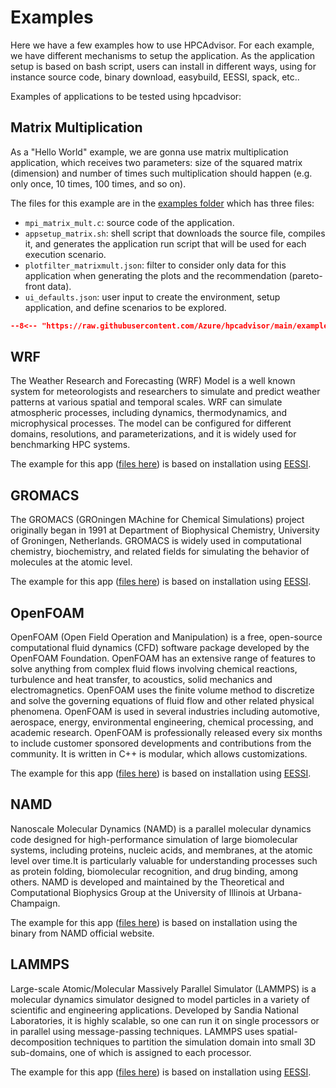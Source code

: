 # Examples

Here we have a few examples how to use HPCAdvisor. For each example, we have
different mechanisms to setup the application. As the application setup is based
on bash script, users can install in different ways, using for instance source
code, binary download, easybuild, EESSI, spack, etc..

Examples of applications to be tested using hpcadvisor:


## Matrix Multiplication

As a "Hello World" example, we are gonna use matrix multiplication application,
which receives two parameters: size of the squared matrix (dimension) and number
of times such multiplication should happen (e.g. only once, 10 times, 100 times,
and so on).

The files for this example are in the [examples
folder](https://github.com/Azure/hpcadvisor/tree/main/examples/matrixmult)
which has three files:

- `mpi_matrix_mult.c`: source code of the application.
- `appsetup_matrix.sh`: shell script that downloads the source file, compiles
  it, and generates the application run script that will be used for each
  execution scenario.
- `plotfilter_matrixmult.json`: filter to consider only data for this
  application when generating the plots and the recommendation (pareto-front
  data).
- `ui_defaults.json`: user input to create the environment, setup application,
  and define scenarios to be explored.

```json title="ui_defaults.json"
--8<-- "https://raw.githubusercontent.com/Azure/hpcadvisor/main/examples/matrixmult/ui_defaults.json"
```


## WRF

The Weather Research and Forecasting (WRF) Model is a well known system for
meteorologists and researchers to simulate and predict weather patterns at
various spatial and temporal scales. WRF can simulate atmospheric processes,
including dynamics, thermodynamics, and microphysical processes. The model can
be configured for different domains, resolutions, and parameterizations, and it
is widely used for benchmarking HPC systems.

The example for this app ([files
here](https://github.com/Azure/hpcadvisor/tree/main/examples/wrf/)) is based on
installation using [EESSI](https://www.eessi.io/).


## GROMACS

The GROMACS (GROningen MAchine for Chemical Simulations) project originally
began in 1991 at Department of Biophysical Chemistry, University of Groningen,
Netherlands. GROMACS is widely used in computational chemistry, biochemistry,
and related fields for simulating the behavior of molecules at the atomic level.

The example for this app ([files
here](https://github.com/Azure/hpcadvisor/tree/main/examples/gromacs/)) is based on
installation using [EESSI](https://www.eessi.io/).

## OpenFOAM

OpenFOAM (Open Field Operation and Manipulation) is a free, open-source computational fluid dynamics (CFD) software package developed by the OpenFOAM Foundation. OpenFOAM has an extensive range of features to solve anything from complex fluid flows involving chemical reactions, turbulence and heat transfer, to acoustics, solid mechanics and electromagnetics. OpenFOAM uses the finite volume method to discretize and solve the governing equations of fluid flow and other related physical phenomena. OpenFOAM is used in several industries including automotive, aerospace, energy, environmental engineering, chemical processing, and academic research. OpenFOAM is professionally released every six months to include customer sponsored developments and contributions from the community. It is written in C++ is modular, which allows customizations.

The example for this app ([files
here](https://github.com/Azure/hpcadvisor/tree/main/examples/openfoam/)) is based on
installation using [EESSI](https://www.eessi.io/).


## NAMD

Nanoscale Molecular Dynamics (NAMD) is a parallel molecular dynamics code
designed for high-performance simulation of large biomolecular systems,
including proteins, nucleic acids, and membranes, at the atomic level over
time.It is particularly valuable for understanding processes such as protein
folding, biomolecular recognition, and drug binding, among others. NAMD is
developed and maintained by the Theoretical and Computational Biophysics Group
at the University of Illinois at Urbana-Champaign.

The example for this app ([files
here](https://github.com/Azure/hpcadvisor/tree/main/examples/namd/)) is based on
installation using the binary from NAMD official website.


## LAMMPS

Large-scale Atomic/Molecular Massively Parallel Simulator (LAMMPS) is
a molecular dynamics simulator designed to model particles in a variety of
scientific and engineering applications. Developed by Sandia National
Laboratories, it is highly scalable, so one can run it on single processors or
in parallel using message-passing techniques. LAMMPS uses spatial-decomposition
techniques to partition the simulation domain into small 3D sub-domains, one of
which is assigned to each processor.

The example for this app ([files
here](https://github.com/Azure/hpcadvisor/tree/main/examples/lammps/)) is based
on installation using [EESSI](https://www.eessi.io/).
